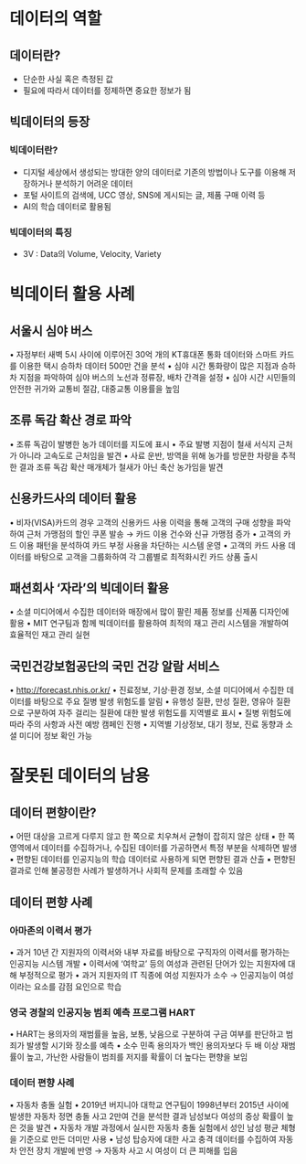 # 데이터의 역할
## 데이터란?
- 단순한 사실 혹은 측정된 값
- 필요에 따라서 데이터를 정제하면 중요한 정보가 됨
## 빅데이터의 등장
### 빅데이터란?
- 디지털 세상에서 생성되는 방대한 양의 데이터로 기존의 방법이나 도구를 이용해 저장하거나 분석하기 어려운 데이터
- 포털 사이트의 검색에, UCC 영상, SNS에 게시되는 글, 제품 구매 이력 등
- AI의 학습 데이터로 활용됨
### 빅데이터의 특징
- 3V : Data의 Volume, Velocity, Variety
# 빅데이터 활용 사례

## 서울시 심야 버스
• 자정부터 새벽 5시 사이에 이루어진 30억 개의 KT휴대폰 통화 데이터와 스마트 카드를 이용한 택시 승하차 데이터 500만 건을 분석
• 심야 시간 통화량이 많은 지점과 승하차 지점을 파악하여 심야 버스의 노선과 정류장, 배차 간격을 설정
• 심야 시간 시민들의 안전한 귀가와 교통비 절감, 대중교통 이용률을 높임
## 조류 독감 확산 경로 파악
• 조류 독감이 발병한 농가 데이터를 지도에 표시
• 주요 발병 지점이 철새 서식지 근처가 아니라 고속도로 근처임을 발견
• 사료 운반, 방역을 위해 농가를 방문한 차량을 추적한 결과 조류 독감 확산 매개체가 철새가 아닌 축산 농가임을 발견
## 신용카드사의 데이터 활용
• 비자(VISA)카드의 경우 고객의 신용카드 사용 이력을 통해 고객의 구매 성향을 파악하여 근처 가맹점의 할인 쿠폰 발송 →  카드 이용 건수와 신규 가맹점 증가
• 고객의 카드 이용 패턴을 분석하여 카드 부정 사용을 차단하는 시스템 운영
• 고객의 카드 사용 데이터를 바탕으로 고객을 그룹화하여 각 그룹별로 최적화시킨 카드 상품 출시
## 패션회사 ‘자라’의 빅데이터 활용
• 소셜 미디어에서 수집한 데이터와 매장에서 많이 팔린 제품 정보를 신제품 디자인에 활용
• MIT 연구팀과 함께 빅데이터를 활용하여 최적의 재고 관리 시스템을 개발하여 효율적인 재고 관리 실현
## 국민건강보험공단의 국민 건강 알람 서비스
• http://forecast.nhis.or.kr/
• 진료정보, 기상·환경 정보, 소셜 미디어에서 수집한 데이터를 바탕으로 주요 질병 발생 위험도를 알림
• 유행성 질환, 만성 질환, 영유아 질환으로 구분하여 자주 걸리는 질환에 대한 발생 위험도를 지역별로 표시
• 질병 위험도에 따라 주의 사항과 사전 예방 캠페인 진행
• 지역별 기상정보, 대기 정보, 진료 동향과 소셜 미디어 정보 확인 가능

# 잘못된 데이터의 남용

## 데이터 편향이란?
▪ 어떤 대상을 고르게 다루지 않고 한 쪽으로 치우쳐서 균형이 잡히지 않은 상태
▪ 한 쪽 영역에서 데이터를 수집하거나, 수집된 데이터를 가공하면서 특정 부분을 삭제하면 발생
▪ 편향된 데이터를 인공지능의 학습 데이터로 사용하게 되면 편향된 결과 산출
▪ 편향된 결과로 인해 불공정한 사례가 발생하거나 사회적 문제를 초래할 수 있음
## 데이터 편향 사례
### 아마존의 이력서 평가
• 과거 10년 간 지원자의 이력서와 내부 자료를 바탕으로 구직자의 이력서를 평가하는 인공지능 시스템 개발
• 이력서에 ‘여학교’ 등의 여성과 관련된 단어가 있는 지원자에 대해 부정적으로 평가
• 과거 지원자의 IT 직종에 여성 지원자가 소수 → 인공지능이 여성이라는 요소를 감점 요인으로 학습
### 영국 경찰의 인공지능 범죄 예측 프로그램 HART
• HART는 용의자의 재범률을 높음, 보통, 낮음으로 구분하여 구금 여부를 판단하고 범죄가 발생할 시기와 장소를 예측
• 소수 민족 용의자가 백인 용의자보다 두 배 이상 재범률이 높고, 가난한 사람들이 범죄를 저지를 확률이 더 높다는 편향을 보임
### 데이터 편향 사례
▪ 자동차 충돌 실험
• 2019년 버지니아 대학교 연구팀이 1998년부터 2015년 사이에 발생한 자동차 정면 충돌 사고 2만여 건을 분석한 결과 남성보다 여성의 중상 확률이 높은 것을 발견
• 자동차 개발 과정에서 실시한 자동차 충돌 실험에서 성인 남성 평균 체형을 기준으로 만든 더미만 사용
• 남성 탑승자에 대한 사고 충격 데이터를 수집하여 자동차 안전 장치 개발에 반영 → 자동차 사고 시 여성이 더 큰 피해를 입음